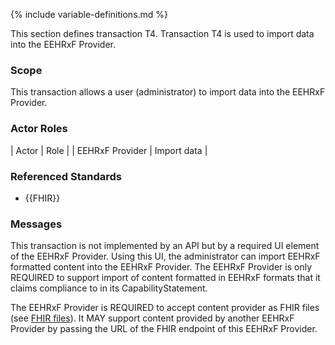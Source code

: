 {% include variable-definitions.md %}

This section defines transaction T4. Transaction T4 is used to import data into the EEHRxF Provider.

### Scope

This transaction allows a user (administrator) to import data into the EEHRxF Provider.

### Actor Roles

| Actor | Role |
| EEHRxF Provider | Import data |

### Referenced Standards

* {{FHIR}}

### Messages

This transaction is not implemented by an API but by a required UI element of the EEHRxF Provider. Using this UI, the administrator can import EEHRxF formatted content into the EEHRxF Provider. The EEHRxF Provider is only REQUIRED to support import of content formatted in EEHRxF formats that it claims compliance to in its CapabilityStatement.

The EEHRxF Provider is REQUIRED to accept content provider as FHIR files (see [FHIR files](content-FHIR-file.html)). It MAY support content provided by another EEHRxF Provider by passing the URL of the FHIR endpoint of this EEHRxF Provider.
